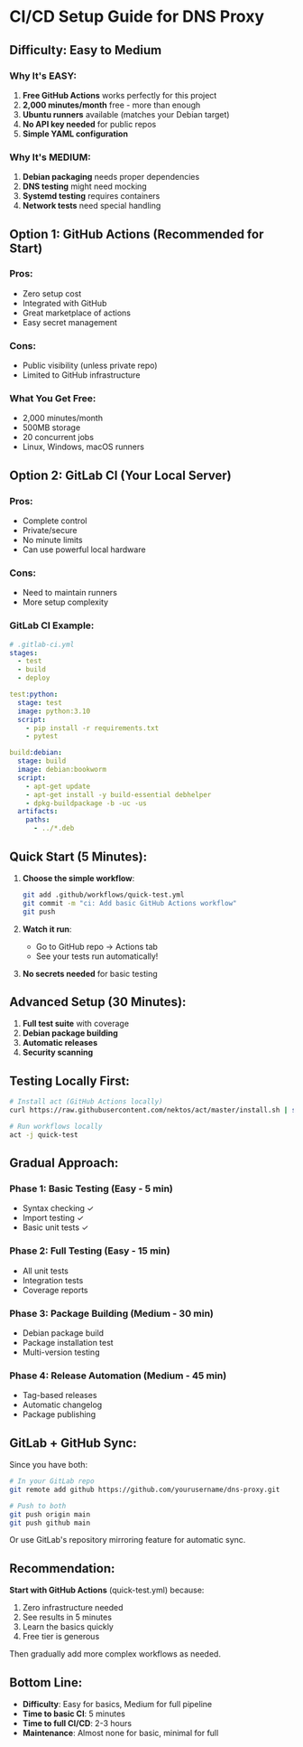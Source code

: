 # CI/CD Setup Guide for DNS Proxy

## Difficulty: Easy to Medium

### Why It's EASY:
1. **Free GitHub Actions** works perfectly for this project
2. **2,000 minutes/month** free - more than enough
3. **Ubuntu runners** available (matches your Debian target)
4. **No API key needed** for public repos
5. **Simple YAML configuration**

### Why It's MEDIUM:
1. **Debian packaging** needs proper dependencies
2. **DNS testing** might need mocking
3. **Systemd testing** requires containers
4. **Network tests** need special handling

## Option 1: GitHub Actions (Recommended for Start)

### Pros:
- Zero setup cost
- Integrated with GitHub
- Great marketplace of actions
- Easy secret management

### Cons:
- Public visibility (unless private repo)
- Limited to GitHub infrastructure

### What You Get Free:
- 2,000 minutes/month
- 500MB storage
- 20 concurrent jobs
- Linux, Windows, macOS runners

## Option 2: GitLab CI (Your Local Server)

### Pros:
- Complete control
- Private/secure
- No minute limits
- Can use powerful local hardware

### Cons:
- Need to maintain runners
- More setup complexity

### GitLab CI Example:
```yaml
# .gitlab-ci.yml
stages:
  - test
  - build
  - deploy

test:python:
  stage: test
  image: python:3.10
  script:
    - pip install -r requirements.txt
    - pytest

build:debian:
  stage: build
  image: debian:bookworm
  script:
    - apt-get update
    - apt-get install -y build-essential debhelper
    - dpkg-buildpackage -b -uc -us
  artifacts:
    paths:
      - ../*.deb
```

## Quick Start (5 Minutes):

1. **Choose the simple workflow**:
   ```bash
   git add .github/workflows/quick-test.yml
   git commit -m "ci: Add basic GitHub Actions workflow"
   git push
   ```

2. **Watch it run**:
   - Go to GitHub repo → Actions tab
   - See your tests run automatically!

3. **No secrets needed** for basic testing

## Advanced Setup (30 Minutes):

1. **Full test suite** with coverage
2. **Debian package building**
3. **Automatic releases**
4. **Security scanning**

## Testing Locally First:

```bash
# Install act (GitHub Actions locally)
curl https://raw.githubusercontent.com/nektos/act/master/install.sh | sudo bash

# Run workflows locally
act -j quick-test
```

## Gradual Approach:

### Phase 1: Basic Testing (Easy - 5 min)
- Syntax checking ✓
- Import testing ✓
- Basic unit tests ✓

### Phase 2: Full Testing (Easy - 15 min)
- All unit tests
- Integration tests
- Coverage reports

### Phase 3: Package Building (Medium - 30 min)
- Debian package build
- Package installation test
- Multi-version testing

### Phase 4: Release Automation (Medium - 45 min)
- Tag-based releases
- Automatic changelog
- Package publishing

## GitLab + GitHub Sync:

Since you have both:

```bash
# In your GitLab repo
git remote add github https://github.com/yourusername/dns-proxy.git

# Push to both
git push origin main
git push github main
```

Or use GitLab's repository mirroring feature for automatic sync.

## Recommendation:

**Start with GitHub Actions** (quick-test.yml) because:
1. Zero infrastructure needed
2. See results in 5 minutes
3. Learn the basics quickly
4. Free tier is generous

Then gradually add more complex workflows as needed.

## Bottom Line:

- **Difficulty**: Easy for basics, Medium for full pipeline
- **Time to basic CI**: 5 minutes
- **Time to full CI/CD**: 2-3 hours
- **Maintenance**: Almost none for basic, minimal for full